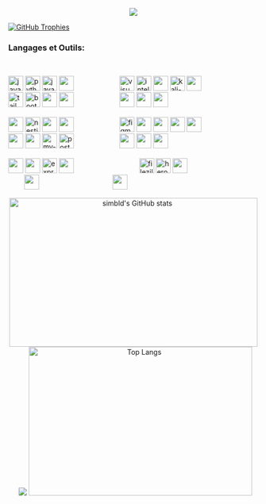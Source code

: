 <p align="center">
<img src="https://raw.githubusercontent.com/LingDong-/shan-shui-inf/master/screenshots/screen002.jpg"/p>
</p>

[![GitHub Trophies](https://github-profile-trophy.vercel.app/?username=simbld&no-frame=true&no-bg=true&theme=darkhub&row=1&column=6&margin-w=50&margin-h=50)](https://github.com/ryo-ma/github-profile-trophy)

### Langages et Outils:
<br>
<p align="left">

<img width="30" height="30" src="https://img.icons8.com/arcade/30/javascript.png" alt="javascript"/>
<img width="30" height="30" src="https://img.icons8.com/3d-fluency/30/python.png" alt="python"/> 
<img width="30" height="30" src="https://img.icons8.com/3d-fluency/30/java-coffee-cup-logo.png" alt="java-coffee-cup-logo"/>
<img width="30" height="30" src="https://img.icons8.com/external-tal-revivo-shadow-tal-revivo/30/external-typescript-an-open-source-programming-language-developed-and-maintained-by-microsoft-logo-shadow-tal-revivo.png"/>
&emsp;&emsp;&emsp;&emsp;&emsp;&emsp;
<img width="30" height="30" src="https://img.icons8.com/color/30/visual-studio-code-2019.png" alt="visual-studio-code-2019"/>  
<img width="30" height="30" src="https://img.icons8.com/color/30/intellij-idea.png" alt="intellij-idea"/>
<img width="30" height="30" src="https://cdn.jsdelivr.net/gh/devicons/devicon/icons/linux/linux-original.svg" />
<img width="30" height="30" src="https://img.icons8.com/color/30/kali-linux.png" alt="kali-linux"/>
<img width="30" height="30" src="https://cdn.jsdelivr.net/gh/devicons/devicon/icons/msdos/msdos-original.svg" />
&emsp;&emsp;&emsp;&emsp; &emsp;&emsp;
<img width="30" height="30" src="https://img.icons8.com/fluency/30/tailwind_css.png" alt="tailwind_css"/> 
<img width="30" height="30" src="https://img.icons8.com/plasticine/30/bootstrap.png" alt="bootstrap"/> 
<img width="30" height="30" src="https://cdn.jsdelivr.net/gh/devicons/devicon/icons/sass/sass-original.svg" />
<img width="30" height="30" src="https://cdn.jsdelivr.net/gh/devicons/devicon/icons/less/less-plain-wordmark.svg" />
&emsp;&emsp;&emsp;&emsp;&emsp;&emsp;
<img width="30" height="30" src="https://img.icons8.com/external-tal-revivo-shadow-tal-revivo/30/external-firebase-a-googles-mobile-platform-that-helps-you-quickly-develop-high-quality-apps-logo-shadow-tal-revivo.png"/> 
<img width="30" height="30" src="https://cdn.jsdelivr.net/gh/devicons/devicon/icons/redis/redis-original.svg" />
<img width="30" height="30" src="https://cdn.jsdelivr.net/gh/devicons/devicon/icons/gatsby/gatsby-original.svg" />
      <br><br>
<img width="30" height="30" src="https://cdn.jsdelivr.net/gh/devicons/devicon/icons/nextjs/nextjs-original.svg" />
<img width="30" height="30" src="https://img.icons8.com/color/30/nestjs.png" alt="nestjs"/> 
<img width="30" height="30" src="https://img.icons8.com/external-tal-revivo-shadow-tal-revivo/30/external-react-a-javascript-library-for-building-user-interfaces-logo-shadow-tal-revivo.png"/>
<img width="30" height="30" src="https://cdn.jsdelivr.net/gh/devicons/devicon/icons/redux/redux-original.svg" />
&emsp;&emsp;&emsp;&emsp;&emsp;&emsp;
<img width="30" height="30" src="https://img.icons8.com/stickers/30/figma.png" alt="figma"/> 
<img width="30" height="30" src="https://cdn.jsdelivr.net/gh/devicons/devicon/icons/gimp/gimp-original.svg" />
<img width="30" height="30" src="https://cdn.jsdelivr.net/gh/devicons/devicon/icons/aftereffects/aftereffects-original.svg" />
<img width="30" height="30" src="https://cdn.jsdelivr.net/gh/devicons/devicon/icons/premierepro/premierepro-original.svg" />
<img width="30" height="30" src="https://cdn.jsdelivr.net/gh/devicons/devicon/icons/blender/blender-original.svg" />
&emsp;&emsp;&emsp;&emsp;&emsp;&emsp;
<img width="30" height="30" src="https://cdn.jsdelivr.net/gh/devicons/devicon/icons/graphql/graphql-plain.svg" />
<img width="30" height="30" src="https://cdn.jsdelivr.net/gh/devicons/devicon/icons/mongodb/mongodb-original.svg" />
<img width="30" height="30" src="https://img.icons8.com/color/30/my-sql.png" alt="my-sql"/> 
<img width="30" height="30" src="https://img.icons8.com/plasticine/30/postgreesql.png" alt="postgreesql"/> 
&emsp;&emsp;&emsp;&emsp;&emsp;&emsp;
<img width="30" height="30" src="https://cdn.jsdelivr.net/gh/devicons/devicon/icons/gulp/gulp-plain.svg" />
<img width="30" height="30" src="https://cdn.jsdelivr.net/gh/devicons/devicon/icons/webpack/webpack-original.svg" />
<img width="30" height="30" src="https://cdn.jsdelivr.net/gh/devicons/devicon@latest/icons/vitejs/vitejs-original.svg" />
      <br><br>
<img width="30" height="30" src="https://cdn.jsdelivr.net/gh/devicons/devicon/icons/bash/bash-original.svg" />
<img width="30" height="30" src="https://cdn.jsdelivr.net/gh/devicons/devicon/icons/processing/processing-original.svg" />
<img width="30" height="30" src="https://img.icons8.com/officel/30/express-js.png" alt="express-js"/> 
<img width="30" height="30" src="https://cdn.jsdelivr.net/gh/devicons/devicon/icons/spring/spring-original.svg" />
&emsp;&emsp;&emsp;&emsp; &emsp;  &emsp; &emsp;&emsp;
<img width="30" height="30" src="https://img.icons8.com/color/30/filezilla.png" alt="filezilla"/>
<img width="30" height="30" src="https://img.icons8.com/color/30/heroku.png" alt="heroku"/>
<img width="30" height="30" src="https://img.icons8.com/external-tal-revivo-color-tal-revivo/80/external-docker-a-set-of-coupled-software-as-a-service-logo-color-tal-revivo.png"/> 
&emsp;&emsp;&emsp;&emsp;&emsp;&emsp;&emsp;&nbsp;&emsp; &emsp;&emsp;
<img width="30" height="30" src="https://cdn.jsdelivr.net/gh/devicons/devicon/icons/jest/jest-plain.svg" />  
&emsp;&emsp;&emsp;&emsp;&emsp;&emsp;&emsp;&emsp;&emsp;&emsp;
<img width="30" height="30" src="https://cdn.jsdelivr.net/gh/devicons/devicon/icons/eslint/eslint-original.svg" />
</p>
<p align="center">
  <img width="500" height="300" src="https://github-readme-stats.vercel.app/api?username=simbld&show_icons=true&theme=radical" alt="simbld's GitHub stats" /> &nbsp;
<img src="https://raw.githubusercontent.com/TheDudeThatCode/TheDudeThatCode/master/Assets/Developer.gif" />
  <img width="450" height="300"src="https://github-readme-stats.vercel.app/api/top-langs/?username=simbld&layout=compact&theme=radical" alt="Top Langs" />
</p>
